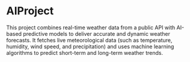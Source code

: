 # AIProject
This project combines real-time weather data from a public API with AI-based predictive models to deliver accurate and dynamic weather forecasts. It fetches live meteorological data (such as temperature, humidity, wind speed, and precipitation) and uses machine learning algorithms to predict short-term and long-term weather trends.
